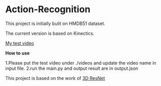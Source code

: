 # Action-Recognition

This project is initially bulit on HMDB51 dataset.

The current version is based on Kinectics.

[My test video](https://drive.google.com/open?id=1YbJorZzqSbk20-z8mdWcmmnZMtTwLjmT)

**How to use**

1.Please put the test video under ./videos and update the video name in input file.
2.run the main.py and output result are in output.json

This project is based on the work of [3D ResNet](https://github.com/kenshohara/video-classification-3d-cnn-pytorch)
